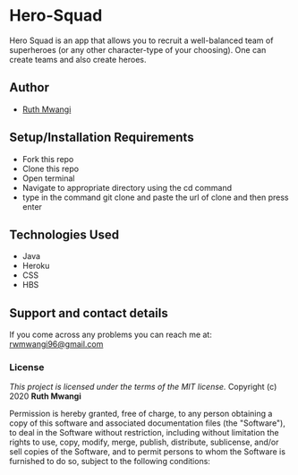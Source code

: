 # Hero-Squad

Hero Squad is an app that allows you to recruit a well-balanced team of 
superheroes (or any other character-type of your choosing). One can create teams and
 also create heroes.

## Author
- [Ruth Mwangi](https://github.com/Ruth-Mwangi)

## Setup/Installation Requirements
* Fork this repo
* Clone this repo 
* Open terminal
* Navigate to appropriate directory using the cd command
* type in the command git clone and paste the url of clone and then press enter 

## Technologies Used
* Java
* Heroku
* CSS
* HBS

## Support and contact details
If you come across any problems you can reach me at: rwmwangi96@gmail.com

### License
*This project is licensed under the terms of the MIT license.*
Copyright (c) 2020 **Ruth Mwangi**

Permission is hereby granted, free of charge, to any person obtaining a copy
of this software and associated documentation files (the "Software"), to deal
in the Software without restriction, including without limitation the rights
to use, copy, modify, merge, publish, distribute, sublicense, and/or sell
copies of the Software, and to permit persons to whom the Software is
furnished to do so, subject to the following conditions:
